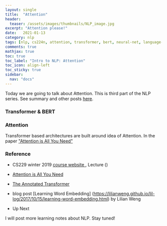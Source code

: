```yaml
---
layout: single
title:  "Attention"
header:
  teaser: /assets/images/thumbnails/NLP_image.jpg
excerpt: "Attention please!"
date:   2021-01-13
category: nlp
tags: [nlp, cs224n, attention, transformer, bert, neural-net, language-model]
comments: true
mathjax: true
toc: true
toc_label: "Intro to NLP: Attention"
toc_icon: align-left
toc_sticky: true
sidebar:
  nav: "docs"
---
```


Today we are going to talk about Attention. This is third part of the NLP series. See summary and other posts [here](https://jiajingchen.github.io/categories/#nlp).

### Transformer & BERT


### Attention
Transformer based architectures are built around idea of Attention.
In the paper ["Attention is All You Need"](https://arxiv.org/abs/1706.03762)

### Reference


- CS229 winter 2019 [course website ](https://web.stanford.edu/class/archive/cs/cs224n/cs224n.1194/), Lecture ()


- [Attention is All You Need](https://arxiv.org/abs/1706.03762)

- [The Annotated Transformer](http://nlp.seas.harvard.edu/2018/04/03/attention)


- blog post [Learning Word Embedding] (https://lilianweng.github.io/lil-log/2017/10/15/learning-word-embedding.html) by Lilian Weng



- Up Next

I will post more learning notes about NLP. Stay tuned!





